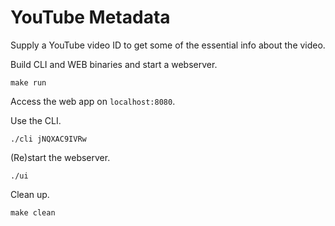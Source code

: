 # YouTube Metadata

Supply a YouTube video ID to get some of the essential info about the video.

Build CLI and WEB binaries and start a webserver.
```
make run
```
Access the web app on `localhost:8080`.

Use the CLI.
```
./cli jNQXAC9IVRw
```

(Re)start the webserver.
```
./ui
```

Clean up.
```
make clean
```
